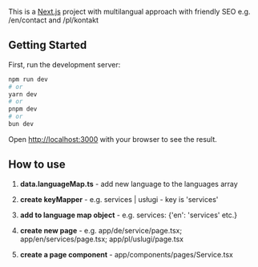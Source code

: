 This is a [Next.js](https://nextjs.org) project with multilangual approach with friendly SEO e.g. /en/contact and /pl/kontakt

## Getting Started

First, run the development server:

```bash
npm run dev
# or
yarn dev
# or
pnpm dev
# or
bun dev
```

Open [http://localhost:3000](http://localhost:3000) with your browser to see the result.

## How to use
1. **data.languageMap.ts** - add new language to the languages array
2. **create keyMapper** - e.g. services | usługi - key is 'services'
3. **add to language map object** - e.g. services: {'en': 'services' etc.}

4. **create new page** - e.g. app/de/service/page.tsx; app/en/services/page.tsx; app/pl/uslugi/page.tsx

5. **create a page component** - app/components/pages/Service.tsx


